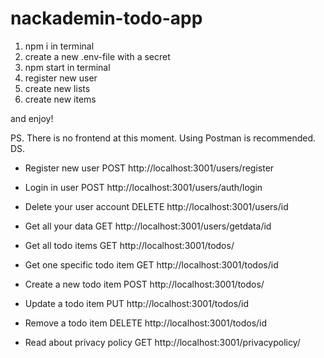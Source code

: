 # nackademin-todo-app

1. npm i in terminal
2. create a new .env-file with a secret
3. npm start in terminal
4. register new user
5. create new lists
6. create new items

and enjoy!

PS. There is no frontend at this moment. Using Postman is recommended. DS.

- Register new user            POST http://localhost:3001/users/register
- Login in user                POST http://localhost:3001/users/auth/login
- Delete your user account   DELETE http://localhost:3001/users/id
- Get all your data             GET http://localhost:3001/users/getdata/id
- Get all todo items            GET http://localhost:3001/todos/
- Get one specific todo item    GET http://localhost:3001/todos/id
- Create a new todo item       POST http://localhost:3001/todos/
- Update a todo item            PUT http://localhost:3001/todos/id
- Remove a todo item         DELETE http://localhost:3001/todos/id

- Read about privacy policy     GET http://localhost:3001/privacypolicy/